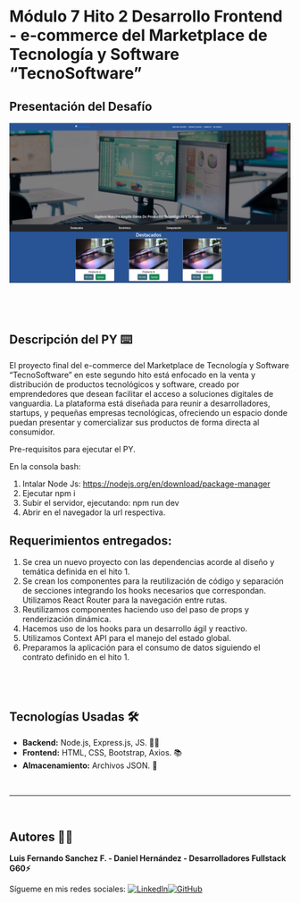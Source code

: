 # Módulo 7 Hito 2 Desarrollo Frontend - e-commerce del Marketplace de Tecnología y Software “TecnoSoftware”

## Presentación del Desafío

![Pantalla VSCode](./public/img/pantallaReadme.png)

## <br/>

## Descripción del PY ⌨️

El proyecto final del e-commerce del Marketplace de Tecnología y Software “TecnoSoftware” en este segundo hito está enfocado en la venta y distribución de productos tecnológicos y software, creado por emprendedores que desean facilitar el acceso a soluciones digitales de vanguardia. La plataforma está diseñada para reunir a desarrolladores, startups, y pequeñas empresas tecnológicas, ofreciendo un espacio donde puedan presentar y comercializar sus productos de forma directa al consumidor.

Pre-requisitos para ejecutar el PY.

En la consola bash:

1. Intalar Node Js: https://nodejs.org/en/download/package-manager
2. Ejecutar npm i
3. Subir el servidor, ejecutando: npm run dev
4. Abrir en el navegador la url respectiva.

## Requerimientos entregados:

1. Se crea un nuevo proyecto con las dependencias acorde al diseño y temática definida en el hito 1.
2. Se crean los componentes para la reutilización de código y separación de secciones integrando los hooks necesarios que correspondan. Utilizamos React Router para la navegación entre rutas.
3. Reutilizamos componentes haciendo uso del paso de props y renderización dinámica.
4. Hacemos uso de los hooks para un desarrollo ágil y reactivo.
5. Utilizamos Context API para el manejo del estado global.
6. Preparamos la aplicación para el consumo de datos siguiendo el contrato definido en el hito 1.

## <br/>

## Tecnologías Usadas 🛠️

- **Backend:** Node.js, Express.js, JS. 🧑‍💻
- **Frontend:** HTML, CSS, Bootstrap, Axios. 📚
- **Almacenamiento:** Archivos JSON. 🫙

<br/>

---

<br>

## Autores 👨‍💻

**Luis Fernando Sanchez F. - Daniel Hernández - Desarrolladores Fullstack G60⚡**

Sígueme en mis redes sociales: [![LinkedIn](https://img.shields.io/badge/LinkedIn-%230077B5.svg?logo=linkedin&logoColor=white)](https://www.linkedin.com/in/luisfernandosanchezflorez)[![GitHub](https://img.shields.io/badge/GitHub-black?logo=github)](https://github.com/luisfersan)
<br>
